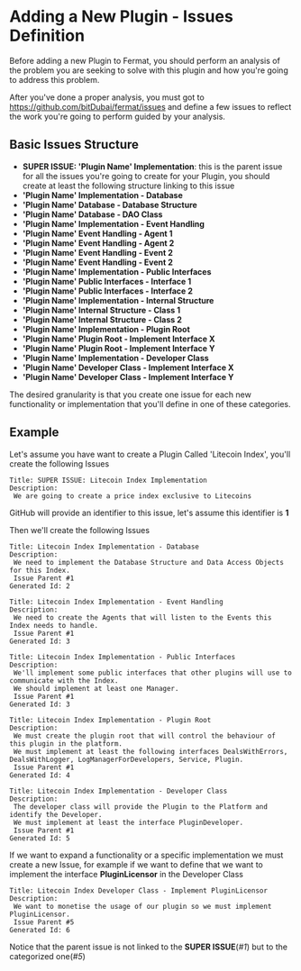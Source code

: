 # Adding a New Plugin - Issues Definition

Before adding a new Plugin to Fermat, you should perform an analysis of the problem you are seeking to solve with this plugin and how you're going to address this problem.

After you've done a proper analysis, you must got to https://github.com/bitDubai/fermat/issues and define a few issues to reflect the work you're going to perform guided by your analysis.

## Basic Issues Structure

* **SUPER ISSUE: 'Plugin Name' Implementation**: this is the parent issue for all the issues you're going to create for your Plugin, you should create at least the following structure linking to this issue
 * **'Plugin Name' Implementation - Database**
  * **'Plugin Name' Database - Database Structure**
  * **'Plugin Name' Database - DAO Class**
 * **'Plugin Name' Implementation - Event Handling**
  * **'Plugin Name' Event Handling - Agent 1**
  * **'Plugin Name' Event Handling - Agent 2**
  * **'Plugin Name' Event Handling - Event 2**
  * **'Plugin Name' Event Handling - Event 2**
 * **'Plugin Name' Implementation - Public Interfaces**
  * **'Plugin Name' Public Interfaces - Interface 1**
  * **'Plugin Name' Public Interfaces - Interface 2**
 * **'Plugin Name' Implementation - Internal Structure**
  * **'Plugin Name' Internal Structure - Class 1**
  * **'Plugin Name' Internal Structure - Class 2**
 * **'Plugin Name' Implementation - Plugin Root**
  * **'Plugin Name' Plugin Root - Implement Interface X**
  * **'Plugin Name' Plugin Root - Implement Interface Y**
 * **'Plugin Name' Implementation - Developer Class**
  * **'Plugin Name' Developer Class - Implement Interface X**
  * **'Plugin Name' Developer Class - Implement Interface Y**

The desired granularity is that you create one issue for each new functionality or implementation that you'll define in one of these categories.  

## Example

Let's assume you have want to create a Plugin Called 'Litecoin Index', you'll create the following Issues 
```
Title: SUPER ISSUE: Litecoin Index Implementation
Description: 
 We are going to create a price index exclusive to Litecoins
```
GitHub will provide an identifier to this issue, let's assume this identifier is **1**
 
Then we'll create the following Issues
```
Title: Litecoin Index Implementation - Database
Description: 
 We need to implement the Database Structure and Data Access Objects for this Index. 
 Issue Parent #1
Generated Id: 2
```

```
Title: Litecoin Index Implementation - Event Handling
Description: 
 We need to create the Agents that will listen to the Events this Index needs to handle. 
 Issue Parent #1
Generated Id: 3
```

```
Title: Litecoin Index Implementation - Public Interfaces
Description: 
 We'll implement some public interfaces that other plugins will use to communicate with the Index. 
 We should implement at least one Manager. 
 Issue Parent #1
Generated Id: 3
```

```
Title: Litecoin Index Implementation - Plugin Root
Description: 
 We must create the plugin root that will control the behaviour of this plugin in the platform. 
 We must implement at least the following interfaces DealsWithErrors, DealsWithLogger, LogManagerForDevelopers, Service, Plugin. 
 Issue Parent #1
Generated Id: 4
```

```
Title: Litecoin Index Implementation - Developer Class
Description:
 The developer class will provide the Plugin to the Platform and identify the Developer. 
 We must implement at least the interface PluginDeveloper.
 Issue Parent #1
Generated Id: 5
```
If we want to expand a functionality or a specific implementation we must create a new Issue, for example if we want to define that we want to implement the interface **PluginLicensor** in the Developer Class
```
Title: Litecoin Index Developer Class - Implement PluginLicensor
Description: 
 We want to monetise the usage of our plugin so we must implement PluginLicensor. 
 Issue Parent #5
Generated Id: 6
```
Notice that the parent issue is not linked to the **SUPER ISSUE**(*#1*) but to the categorized one(*#5*)
